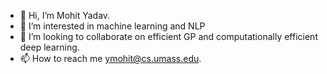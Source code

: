 - 👋 Hi, I’m Mohit Yadav.
- 👀 I’m interested in machine learning and NLP
- 💞️ I’m looking to collaborate on efficient GP and computationally efficient deep learning. 
- 📫 How to reach me ymohit@cs.umass.edu.

<!---
ymohit/ymohit is a ✨ special ✨ repository because its `README.md` (this file) appears on your GitHub profile.
You can click the Preview link to take a look at your changes.
--->
